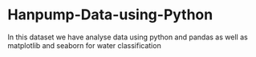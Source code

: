 # Hanpump-Data-using-Python
In this dataset we have analyse data using python and pandas as well as matplotlib and seaborn for water classification

